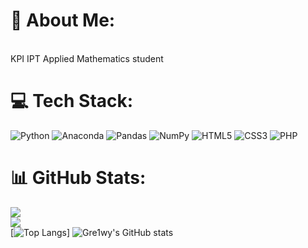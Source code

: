 # 💫 About Me:
<br>KPI IPT Applied Mathematics student <br>

# 💻 Tech Stack:
![Python](https://img.shields.io/badge/python-3670A0?style=for-the-badge&logo=python&logoColor=ffdd54) 
![Anaconda](https://img.shields.io/badge/Anaconda-%2344A833.svg?style=for-the-badge&logo=anaconda&logoColor=white) 
![Pandas](https://img.shields.io/badge/pandas-%23150458.svg?style=for-the-badge&logo=pandas&logoColor=white) 
![NumPy](https://img.shields.io/badge/numpy-%23013243.svg?style=for-the-badge&logo=numpy&logoColor=white)
![HTML5](https://img.shields.io/badge/html5-%23E34F26.svg?style=for-the-badge&logo=html5&logoColor=white)
![CSS3](https://img.shields.io/badge/css3-%231572B6.svg?style=for-the-badge&logo=css3&logoColor=white) 
![PHP](https://img.shields.io/badge/PHP-777BB4?style=for-the-badge&logo=php&logoColor=white) 

# 📊 GitHub Stats:
![](https://github-readme-stats.vercel.app/api?username=gre1wy&theme=darcula&hide_border=false&include_all_commits=false&count_private=false)<br/>
![](https://github-readme-streak-stats.herokuapp.com/?user=gre1wy&theme=darcula&hide_border=false)<br/>
[![Top Langs](https://github-readme-stats.vercel.app/api/top-langs/?username=gre1wy&layout=donut-vertical&theme=darcula)]
![Gre1wy's GitHub stats](https://github-readme-stats.vercel.app/api?username=gre1wy&show_icons=true&theme=darcula)
